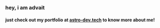 ### hey, i am advait
#### just check out my portfolio at [astro-dev.tech](https://astro-dev.tech) to know more about me!
